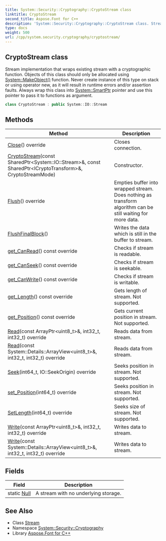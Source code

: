 ```yaml
---
title: System::Security::Cryptography::CryptoStream class
linktitle: CryptoStream
second_title: Aspose.Font for C++
description: 'System::Security::Cryptography::CryptoStream class. Stream implementation that wraps existing stream with a cryptographic function. Objects of this class should only be allocated using System::MakeObject() function. Never create instance of this type on stack or using operator new, as it will result in runtime errors and/or assertion faults. Always wrap this class into System::SmartPtr pointer and use this pointer to pass it to functions as argument in C++.'
type: docs
weight: 500
url: /cpp/system.security.cryptography/cryptostream/
---
```

## CryptoStream class


Stream implementation that wraps existing stream with a cryptographic function. Objects of this class should only be allocated using [System::MakeObject()](../../system/makeobject/) function. Never create instance of this type on stack or using operator new, as it will result in runtime errors and/or assertion faults. Always wrap this class into [System::SmartPtr](../../system/smartptr/) pointer and use this pointer to pass it to functions as argument.

```cpp
class CryptoStream : public System::IO::Stream
```

## Methods

| Method | Description |
| --- | --- |
| [Close](./close/)() override | Closes connection. |
| [CryptoStream](./cryptostream/)(const SharedPtr\<System::IO::Stream\>\&, const SharedPtr\<ICryptoTransform\>\&, CryptoStreamMode) | Constructor. |
| [Flush](./flush/)() override | Empties buffer into wrapped stream. Does nothing as transform algorithm can be still waiting for more data. |
| [FlushFinalBlock](./flushfinalblock/)() | Writes the data which is still in the buffer to stream. |
| [get_CanRead](./get_canread/)() const override | Checks if stream is readable. |
| [get_CanSeek](./get_canseek/)() const override | Checks if stream is seekable. |
| [get_CanWrite](./get_canwrite/)() const override | Checks if stream is writable. |
| [get_Length](./get_length/)() const override | Gets length of stream. Not supported. |
| [get_Position](./get_position/)() const override | Gets current position in stream. Not supported. |
| [Read](./read/)(const ArrayPtr\<uint8_t\>\&, int32_t, int32_t) override | Reads data from stream. |
| [Read](./read/)(const System::Details::ArrayView\<uint8_t\>\&, int32_t, int32_t) override | Reads data from stream. |
| [Seek](./seek/)(int64_t, IO::SeekOrigin) override | Seeks position in stream. Not supported. |
| [set_Position](./set_position/)(int64_t) override | Seeks position in stream. Not supported. |
| [SetLength](./setlength/)(int64_t) override | Seeks size of stream. Not supported. |
| [Write](./write/)(const ArrayPtr\<uint8_t\>\&, int32_t, int32_t) override | Writes data to stream. |
| [Write](./write/)(const System::Details::ArrayView\<uint8_t\>\&, int32_t, int32_t) override | Writes data to stream. |
## Fields

| Field | Description |
| --- | --- |
| static [Null](../../system.io/stream/null/) | A stream with no underlying storage. |
## See Also

* Class [Stream](../../system.io/stream/)
* Namespace [System::Security::Cryptography](../)
* Library [Aspose.Font for C++](../../)
